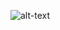 ![alt-text](https://media-exp1.licdn.com/dms/image/C5603AQHu9y_0fo476w/profile-displayphoto-shrink_400_400/0?e=1606953600&v=beta&t=FbzZ3aeEt_-vvCMEVR7KYR6n6--pIMjLtT_KPgxKh_w)
